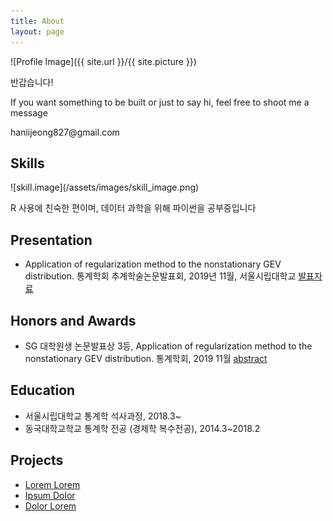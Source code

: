 ```yaml
---
title: About
layout: page
---
```

![Profile Image]({{ site.url }}/{{ site.picture }})

<p>반갑습니다! </p>
<p>If you want something to be built or just to say hi, feel free to shoot me a message</p>
<p>haniijeong827@gmail.com</p>

<h2>Skills</h2>
![skill.image](/assets/images/skill_image.png)
<p> R 사용에 친숙한 편이며, 데이터 과학을 위해 파이썬을 공부중입니다 </p>

<h2>Presentation</h2>
<ul class="skill-list">
	<li> Application of regularization method to the nonstationary GEV distribution. 통계학회 추계학술논문발표회, 2019년 11월, 서울시립대학교
	<a href = '/assets/labworks/regularization_GEV.pdf'> 발표자료 </a>  </li>
</ul>

<h2>Honors and Awards</h2>
<ul class="skill-list">
	<li> SG 대학원생 논문발표상 3등, Application of regularization method to the nonstationary GEV distribution. 통계학회, 2019 11월 <a href = '/assets/labworks/abstract_regularization_GEV.pdf'> abstract </a></li>
</ul>

<h2>Education</h2>
<ul class="skill-list">
	<li> 서울시립대학교 통계학 석사과정, 2018.3~ </li>
	<li> 동국대학교학교 통계학 전공 (경제학 복수전공),  2014.3~2018.2 </li>
</ul>

<h2>Projects</h2>
<ul>
	<li><a href="https://github.com/">Lorem Lorem</a></li>
	<li><a href="https://github.com/">Ipsum Dolor</a></li>
	<li><a href="https://github.com/">Dolor Lorem</a></li>
</ul>
